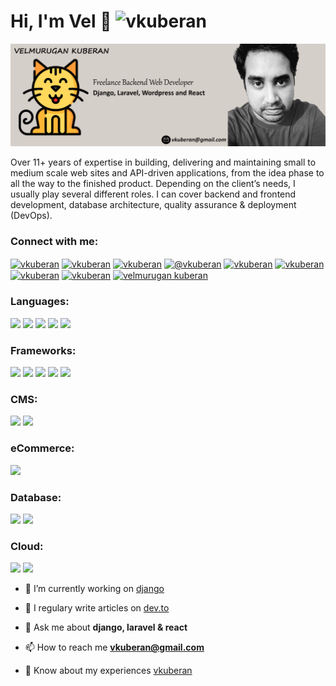 <h1>Hi, I'm Vel 👋 <img src="https://komarev.com/ghpvc/?username=vkuberan&label=Profile%20views&color=0e75b6&style=flat" alt="vkuberan" /> </h1>

<img src="https://github.com/vkuberan/vkuberan/blob/master/images/github-profile.png" alt="Velmurugan Kuberan - Freelance Web Developer specialized in Django, Laravel, Wordpress and React plus a illustration of Velmurugan">

<p>Over 11+ years of expertise in building, delivering and maintaining small to medium scale web sites and API-driven applications, from the idea phase to all the way to the finished product.
Depending on the client’s needs, I usually play several different roles. I can cover backend and frontend development, database architecture, quality assurance & deployment (DevOps).</p>

<h3 align="left">Connect with me:</h3>
<p align="left">
	<a href="https://linkedin.com/in/vkuberan" target="blank"><img align="center" src="https://cdn.jsdelivr.net/npm/simple-icons@3.0.1/icons/linkedin.svg" alt="vkuberan" height="30" width="40" /></a>
	<a href="https://dev.to/vkuberan" target="blank"><img align="center" src="https://cdn.jsdelivr.net/npm/simple-icons@3.0.1/icons/dev-dot-to.svg" alt="vkuberan" height="30" width="40" /></a>
	<a href="https://stackoverflow.com/users/vkuberan" target="blank"><img align="center" src="https://cdn.jsdelivr.net/npm/simple-icons@3.0.1/icons/stackoverflow.svg" alt="vkuberan" height="30" width="40" /></a>
	<a href="https://medium.com/@vkuberan" target="blank"><img align="center" src="https://cdn.jsdelivr.net/npm/simple-icons@3.0.1/icons/medium.svg" alt="@vkuberan" height="30" width="40" /></a>
	<a href="https://www.hackerrank.com/vkuberan" target="blank"><img align="center" src="https://cdn.jsdelivr.net/npm/simple-icons@3.0.1/icons/hackerrank.svg" alt="vkuberan" height="30" width="40" /></a>
	<a href="https://codepen.io/vkuberan83" target="blank"><img align="center" src="https://cdn.jsdelivr.net/npm/simple-icons@3.0.1/icons/codepen.svg" alt="vkuberan" height="30" width="40" /></a>
	<a href="https://twitter.com/vkuberan" target="blank"><img align="center" src="https://cdn.jsdelivr.net/npm/simple-icons@3.0.1/icons/twitter.svg" alt="vkuberan" height="30" width="40" /></a>
	<a href="https://fb.com/vkuberan" target="blank"><img align="center" src="https://cdn.jsdelivr.net/npm/simple-icons@3.0.1/icons/facebook.svg" alt="vkuberan" height="30" width="40" /></a>
	<a href="https://codesandbox.com/velmurugan kuberan" target="blank"><img align="center" src="https://cdn.jsdelivr.net/npm/simple-icons@3.0.1/icons/codesandbox.svg" alt="velmurugan kuberan" height="30" width="40" /></a>
</p>

<h3 align="left">Languages:</h3>

<p align="left">
	<a href="https://www.python.org" target="_blank"> <img src="https://img.shields.io/badge/Python-3776AB?style=for-the-badge&logo=python&logoColor=white" /></a> 
	<a href="https://www.php.net" target="_blank"> <img src="https://img.shields.io/badge/PHP-777BB4?style=for-the-badge&logo=php&logoColor=white" /></a> 	
	<a href="https://developer.mozilla.org/en-US/docs/Web/JavaScript" target="_blank"> <img src="https://img.shields.io/badge/JavaScript-F7DF1E?style=for-the-badge&logo=javascript&logoColor=black" /></a> 
    <a href="https://html5.org/" target="_blank"> <img src="https://img.shields.io/badge/HTML5-E34F26?style=for-the-badge&logo=html5&logoColor=white" /></a> 
    <a href="https://www.w3.org/Style/CSS/Overview.en.html" target="_blank"> <img src="https://img.shields.io/badge/CSS3-1572B6?style=for-the-badge&logo=css3&logoColor=white" /></a> 
	

<h3 align="left">Frameworks:</h3>

<p align="left">
	<a href="https://laravel.com/" target="_blank"> <img src="https://img.shields.io/badge/LARAVEL-FF2D20?style=for-the-badge&logo=laravel&logoColor=white"/></a> 
	<a href="https://www.djangoproject.com/" target="_blank"> <img src="https://img.shields.io/badge/DJANGO-092E20?style=for-the-badge&logo=django&logoColor=white" /></a> 
	<a href="https://flask.palletsprojects.com/" target="_blank"> <img src="https://img.shields.io/badge/FLASK-000000?style=for-the-badge&logo=flask&logoColor=white"/></a> 
	<a href="https://vuejs.org/" target="_blank"> <img src="https://img.shields.io/badge/VueJS-4FC08D?style=for-the-badge&logo=vue-dot-js&logoColor=white"/></a> 		
	<a href="https://reactjs.org/" target="_blank"> <img src="https://img.shields.io/badge/React-61DAFB?style=for-the-badge&logo=react&logoColor=white"/></a> 		
</p>	

<h3 align="left">CMS:</h3>

<p>
    <a href="https://profiles.wordpress.org/vkuberan/" target="_blank"> <img src="https://img.shields.io/badge/WordPress-21759B?style=for-the-badge&logo=wordpress&logoColor=white" /></a> 	
    <a href="https://www.drupal.org/" target="_blank"> <img src="https://img.shields.io/badge/Drupal-0678BE?style=for-the-badge&logo=drupal&logoColor=white" /></a> 	
</p>

<h3 align="left">eCommerce:</h3>

<p>	
    <a href="https://woocommerce.com/" target="_blank"> <img src="https://img.shields.io/badge/WooCommerce-96588A?style=for-the-badge&logo=woocommerce&logoColor=white" /></a> 	
</p>

<h3 align="left">Database:</h3>

<p>
    <a href="https://mysql.com/" target="_blank"> <img src="https://img.shields.io/badge/MySQL-00000F?style=for-the-badge&logo=mysql&logoColor=white" /></a> 	
    <a href="https://www.postgresql.org/" target="_blank"> <img src="https://img.shields.io/badge/PostgreSQL-316192?style=for-the-badge&logo=postgresql&logoColor=white" /></a> 	
</p>

<h3 align="left">Cloud:</h3>

<p>
	<a href="https://aws.amazon.com" target="_blank"><img src="https://img.shields.io/badge/Amazon_AWS-232F3E?style=for-the-badge&logo=amazon-aws&logoColor=white" /></a> 
    <a href="https://azure.microsoft.com/" target="_blank"><img src="https://img.shields.io/badge/microsoft%20azure-0089D6?style=for-the-badge&logo=microsoft-azure&logoColor=white" /></a> 
</p>


- 🔭 I’m currently working on [django](https://django.com)

- 📝 I regulary write articles on [dev.to](dev.to)

- 💬 Ask me about **django, laravel & react**

- 📫 How to reach me **vkuberan@gmail.com**

- 📄 Know about my experiences [vkuberan](vkuberan)

